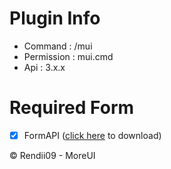 # Plugin Info
 - Command : /mui
 - Permission : mui.cmd
 - Api : 3.x.x

# Required Form
- [x] FormAPI ([click here](https://poggit.pmmp.io/p/FormAPI) to download)

© Rendii09 - MoreUI
